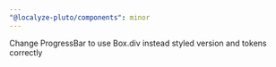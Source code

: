 ```yaml
---
"@localyze-pluto/components": minor
---
```


Change ProgressBar to use Box.div instead styled version and tokens correctly
